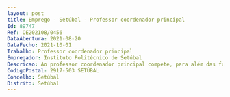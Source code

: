 ```yaml
--- 
layout: post
title: Emprego - Setúbal - Professor coordenador principal
Id: 89747
Ref: OE202108/0456
DataAbertura: 2021-08-20
DataFecho: 2021-10-01
Trabalho: Professor coordenador principal
Empregador: Instituto Politécnico de Setúbal
Descricao: Ao professor coordenador principal compete, para além das funções constantes no nº 5 do artigo 3.º do ECPDESP, na sua atual redação, desenvolver atividades de coordenação intersectorial.
CodigoPostal: 2917-503 SETÚBAL
Concelho: Setúbal
Distrito: Setúbal
--- 
```

